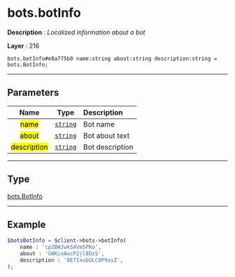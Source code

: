 # bots.botInfo

**Description** : *Localized information about a bot*

**Layer** : 216

```tl
bots.botInfo#e8a775b0 name:string about:string description:string = bots.BotInfo;
```

---

## Parameters

| Name | Type | Description |
| :---: | :---: | :--- |
| <mark>name</mark> | [`string`](type/string) | Bot name |
| <mark>about</mark> | [`string`](type/string) | Bot about text |
| <mark>description</mark> | [`string`](type/string) | Bot description |

---

## Type

[bots.BotInfo](type/bots.BotInfo)

---

## Example

```php
$botsBotInfo = $client->bots->botInfo(
	name : 'cpZBWJwkS4Vm5PKo',
	about : 'GWKioAacP2jl8DzS',
	description : '0EfIxubULC8P9asZ',
);
```